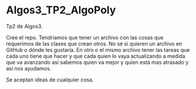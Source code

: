 # Algos3_TP2_AlgoPoly
Tp2 de Algos3.


Cree el repo.
Tendríamos que tener un archivo con las cosas que requerimos de las clases que crean otros. No sé si quieren un archivo en GitHub o dónde les gustaría.
En otro o el mismo archivo tener las tareas que cada uno tiene que hacer y que cada quien lo vaya actualizando a medida que va avanzando así sabemos quien va mejor y quien está mas atrasado y así nos ayudamos.

Se aceptan ideas de cualquier cosa.
